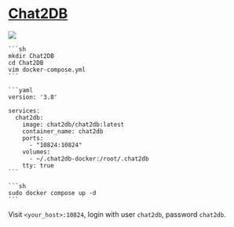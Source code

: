 # [Chat2DB](https://github.com/CodePhiliaX/Chat2DB)

![](https://img.shields.io/github/license/CodePhiliaX/Chat2DB?style=flat-square)

````{tab} Docker compose
```sh
mkdir Chat2DB
cd Chat2DB
vim docker-compose.yml
```

```yaml
version: '3.8'

services:
  chat2db:
    image: chat2db/chat2db:latest
    container_name: chat2db
    ports:
      - "10824:10824"
    volumes:
      - ~/.chat2db-docker:/root/.chat2db
    tty: true
```

```sh
sudo docker compose up -d
```
````

Visit `<your_host>:10824`, login with user `chat2db`, password `chat2db`.